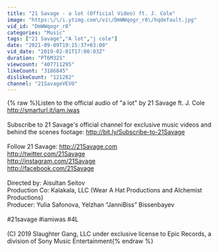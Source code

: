```yaml
---
title: "21 Savage - a lot (Official Video) ft. J. Cole"
image: "https:\/\/i.ytimg.com\/vi\/DmWWqogr_r8\/hqdefault.jpg"
vid_id: "DmWWqogr_r8"
categories: "Music"
tags: ["21 Savage","A lot","j cole"]
date: "2021-09-09T19:15:37+03:00"
vid_date: "2019-02-01T17:00:03Z"
duration: "PT6M32S"
viewcount: "407711295"
likeCount: "3186845"
dislikeCount: "121282"
channel: "21SavageVEVO"
---
```

{% raw %}Listen to the official audio of &quot;a lot&quot; by 21 Savage ft. J. Cole  <a rel="nofollow" target="blank" href="http://smarturl.it/iam.iwas">http://smarturl.it/iam.iwas</a><br /><br />Subscribe to 21 Savage's official channel for exclusive music videos and behind the scenes footage: <a rel="nofollow" target="blank" href="http://bit.ly/Subscribe-to-21Savage">http://bit.ly/Subscribe-to-21Savage</a> <br /><br />Follow 21 Savage: <a rel="nofollow" target="blank" href="http://21Savage.com">http://21Savage.com</a> <br /><a rel="nofollow" target="blank" href="http://twitter.com/21Savage">http://twitter.com/21Savage</a> <br /><a rel="nofollow" target="blank" href="http://instagram.com/21Savage">http://instagram.com/21Savage</a> <br /><a rel="nofollow" target="blank" href="http://facebook.com/21Savage">http://facebook.com/21Savage</a> <br /><br />Directed by: Aisultan Seitov <br />Production Co: Kalakala, LLC (Wear A Hat Productions and Alchemist Productions)<br />Producer: Yulia Safonova, Yelzhan “JanniBiss” Bissenbayev<br /><br />#21savage #iamiwas #4L<br /><br />(C) 2019 Slaughter Gang, LLC under exclusive license to Epic Records, a division of Sony Music Entertainment{% endraw %}
